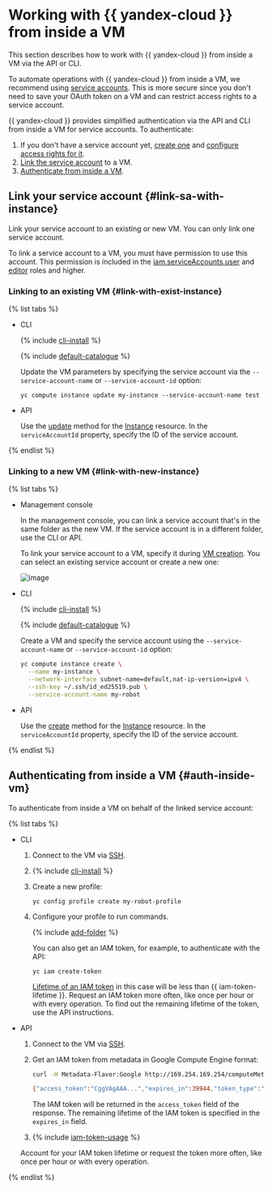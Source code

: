 # Working with {{ yandex-cloud }} from inside a VM

This section describes how to work with {{ yandex-cloud }} from inside a VM via the API or CLI.

To automate operations with {{ yandex-cloud }} from inside a VM, we recommend using [service accounts](../../../iam/concepts/users/service-accounts.md). This is more secure since you don't need to save your OAuth token on a VM and can restrict access rights to a service account.

{{ yandex-cloud }} provides simplified authentication via the API and CLI from inside a VM for service accounts. To authenticate:

1. If you don't have a service account yet, [create one](../../../iam/operations/sa/create.md) and [configure access rights for it](../../../iam/operations/sa/assign-role-for-sa.md).
1. [Link the service account](#link-sa-with-instance) to a VM.
1. [Authenticate from inside a VM](#auth-inside-vm).


## Link your service account {#link-sa-with-instance}

Link your service account to an existing or new VM. You can only link one service account.

To link a service account to a VM, you must have permission to use this account. This permission is included in the [iam.serviceAccounts.user](../../../iam/concepts/access-control/roles.md#sa-user) and [editor](../../../iam/concepts/access-control/roles.md#editor) roles and higher.

### Linking to an existing VM {#link-with-exist-instance}

{% list tabs %}

- CLI

   {% include [cli-install](../../../_includes/cli-install.md) %}

   {% include [default-catalogue](../../../_includes/default-catalogue.md) %}

   Update the VM parameters by specifying the service account via the `--service-account-name` or `--service-account-id` option:

   ```
   yc compute instance update my-instance --service-account-name test
   ```

- API

   Use the [update](../../api-ref/Instance/update.md) method for the [Instance](../../api-ref/Instance/) resource. In the `serviceAccountId` property, specify the ID of the service account.

{% endlist %}

### Linking to a new VM {#link-with-new-instance}

{% list tabs %}

- Management console

   In the management console, you can link a service account that's in the same folder as the new VM. If the service account is in a different folder, use the CLI or API.

   To link your service account to a VM, specify it during [VM creation](../index.md#vm-create). You can select an existing service account or create a new one:

   ![image](../../../_assets/compute/connect-sa.png)

- CLI

   {% include [cli-install](../../../_includes/cli-install.md) %}

   {% include [default-catalogue](../../../_includes/default-catalogue.md) %}

   Create a VM and specify the service account using the `--service-account-name` or `--service-account-id` option:

   ```bash
   yc compute instance create \
     --name my-instance \
     --network-interface subnet-name=default,nat-ip-version=ipv4 \
     --ssh-key ~/.ssh/id_ed25519.pub \
     --service-account-name my-robot
   ```

- API

   Use the [create](../../api-ref/Instance/create.md) method for the [Instance](../../api-ref/Instance/) resource. In the `serviceAccountId` property, specify the ID of the service account.

{% endlist %}

## Authenticating from inside a VM {#auth-inside-vm}

To authenticate from inside a VM on behalf of the linked service account:

{% list tabs %}

- CLI

   1. Connect to the VM via [SSH](../vm-connect/ssh.md).
   1. {% include [cli-install](../../../_includes/cli-install.md) %}

   1. Create a new profile:

      ```
      yc config profile create my-robot-profile
      ```


   1. Configure your profile to run commands.

      {% include [add-folder](../../../_includes/cli-add-folder.md) %}

      You can also get an IAM token, for example, to authenticate with the API:

      ```
      yc iam create-token
      ```

      [Lifetime of an IAM token](../../../iam/concepts/authorization/iam-token.md#lifetime) in this case will be less than {{ iam-token-lifetime }}. Request an IAM token more often, like once per hour or with every operation. To find out the remaining lifetime of the token, use the API instructions.
- API

   1. Connect to the VM via [SSH](../vm-connect/ssh.md).
   1. Get an IAM token from metadata in Google Compute Engine format:

      ```bash
      curl -H Metadata-Flavor:Google http://169.254.169.254/computeMetadata/v1/instance/service-accounts/default/token
      
      {"access_token":"CggVAgAAA...","expires_in":39944,"token_type":"Bearer"}
      ```

      The IAM token will be returned in the `access_token` field of the response. The remaining lifetime of the IAM token is specified in the `expires_in` field.

   1. {% include [iam-token-usage](../../../_includes/iam-token-usage.md) %}

   Account for your IAM token lifetime or request the token more often, like once per hour or with every operation.

{% endlist %}

